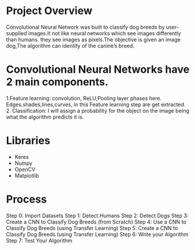 # Project Overview
Convolutional Neural Network was built to classify dog breeds by user-supplied images.It not like neural networks which see images differently than humans. they see images as pixels.The objective is given an image dog,The algorithm can identify of the canine’s breed.

# Convolutional Neural Networks have 2 main components.
1.Feature learning: convolution, ReLU,Pooling layer phases here. Edges,shades,lines,curves, in this Feature learning step are get extracted.
2. Classification: I will assign a probability for the object on the image being what the algorithm predicts it is.

# Libraries 
- Keres 
- Numpy
- OpenCV
- Matplotlib

# Process 
Step 0: Import Datasets
Step 1: Detect Humans
Step 2: Detect Dogs
Step 3: Create a CNN to Classify Dog Breeds (from Scratch)
Step 4: Use a CNN to Classify Dog Breeds (using Transfer Learning)
Step 5: Create a CNN to Classify Dog Breeds (using Transfer Learning)
Step 6: Write your Algorithm
Step 7: Test Your Algorithm
